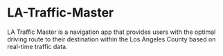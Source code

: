 # LA-Traffic-Master

LA Traffic Master is a navigation app that provides users with the optimal driving route to their destination within the Los Angeles County based on real-time traffic data. 
